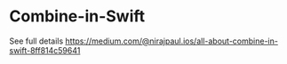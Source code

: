 # Combine-in-Swift

See full details
https://medium.com/@nirajpaul.ios/all-about-combine-in-swift-8ff814c59641
